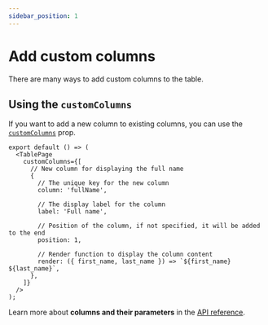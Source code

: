 ```yaml
---
sidebar_position: 1
---
```


# Add custom columns

There are many ways to add custom columns to the table. 

## Using the `customColumns`

If you want to add a new column to existing columns, you can use the [`customColumns`](/table/table-page-component#customcolumns) prop.  

```tsx title="Example of adding a full name column"
export default () => (
  <TablePage
    customColumns={[
      // New column for displaying the full name
      {
        // The unique key for the new column
        column: 'fullName',
        
        // The display label for the column
        label: 'Full name',
        
        // Position of the column, if not specified, it will be added to the end
        position: 1,

        // Render function to display the column content
        render: ({ first_name, last_name }) => `${first_name} ${last_name}`,
      },
    ]}
  />
);
```

Learn more about **columns and their parameters** in the [API reference](/table/configuration/api#columns-1).
